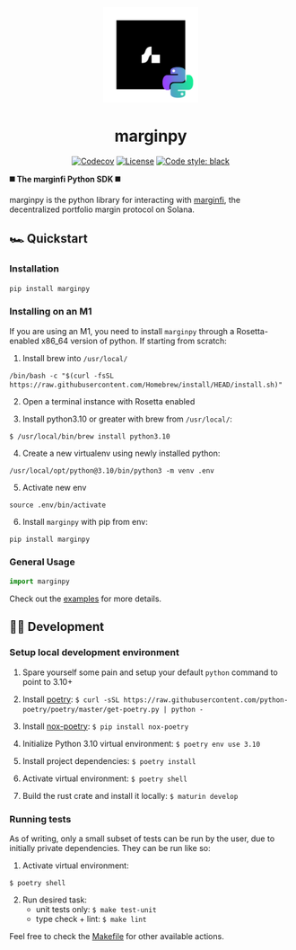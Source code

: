 <div align="center">
  <img height="170" src="./docs/logo-python.png" />

  <h1>marginpy</h1>
  
   <!-- [![Actions Status](https://github.com/michaelhly/solanapy/workflows/CI/badge.svg)](https://github.com/michaelhly/solanapy/actions?query=workflow%3ACI) -->
   <!-- [![PyPI version](https://badge.fury.io/py/solana.svg)](https://badge.fury.io/py/solana) -->
   [![Codecov](https://codecov.io/gh/michaelhly/solana-py/branch/master/graph/badge.svg)](https://codecov.io/gh/michaelhly/solana-py/branch/master)
   <a href=""><img alt="License" src="https://img.shields.io/github/license/mrgnlabs/marginfi-sdk?style=flat-square&color=ffff00"/></a>
   [![Code style: black](https://img.shields.io/badge/code%20style-black-000000.svg)](https://github.com/psf/black)
</div>

**◼️ The marginfi Python SDK ◼️**

marginpy is the python library for interacting with [marginfi](marginfi.com), the decentralized portfolio margin protocol on Solana.

## 🏎 Quickstart

### Installation

```sh
pip install marginpy
```

### Installing on an M1

If you are using an M1, you need to install `marginpy` through a Rosetta-enabled x86_64 version of python. If starting from scratch:

1. Install brew into `/usr/local/`

```shell
/bin/bash -c "$(curl -fsSL https://raw.githubusercontent.com/Homebrew/install/HEAD/install.sh)"
```

2. Open a terminal instance with Rosetta enabled

3. Install python3.10 or greater with brew from `/usr/local/`:

```shell
$ /usr/local/bin/brew install python3.10
```

4. Create a new virtualenv using newly installed python:

```shell
/usr/local/opt/python@3.10/bin/python3 -m venv .env
```

5. Activate new env

```shell
source .env/bin/activate
```

6. Install `marginpy` with pip from env:

```shell
pip install marginpy
```

### General Usage

```py
import marginpy
```

Check out the [examples](examples) for more details.

## 👷‍♀️ Development

### Setup local development environment

1. Spare yourself some pain and setup your default `python` command to point to 3.10+

1. Install [poetry](https://python-poetry.org/docs/#installation): `$ curl -sSL https://raw.githubusercontent.com/python-poetry/poetry/master/get-poetry.py | python -`
1. Install [nox-poetry](https://github.com/cjolowicz/nox-poetry): `$ pip install nox-poetry`
1. Initialize Python 3.10 virtual environment: `$ poetry env use 3.10`
1. Install project dependencies: `$ poetry install`
1. Activate virtual environment: `$ poetry shell`
1. Build the rust crate and install it locally: `$ maturin develop`

### Running tests

As of writing, only a small subset of tests can be run by the user, due to initially private dependencies. They can be run like so:

1. Activate virtual environment:

```shell
$ poetry shell
```

2. Run desired task:
   - unit tests only: `$ make test-unit`
   - type check + lint: `$ make lint`

Feel free to check the [Makefile](Makefile) for other available actions.

